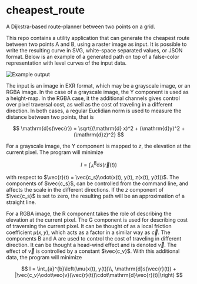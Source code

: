 # cheapest_route

A Dijkstra-based route-planner between two points on a grid.

This repo contains a utility application that can generate the cheapest route between two points A
and B, using a raster image as input. It is possible to write the resulting curve in SVG,
white-space separated values, or JSON format. Below is an example of a generated path on top of a
false-color representation with level curves of the input data.

![Example output](example_output.png)

The input is an image in EXR format, which may be a grayscale image, or an RGBA image. In the case
of a grayscale image, the Y component is used as a height-map. In the RGBA case, it the additional
channels gives control over pixel traversal cost, as well as the cost of traveling in a different
direction. In both cases, a regular Euclidian norm is used to measure the distance between two
points, that is

$$
\mathrm{d}s(\vec{r}) = \sqrt{(\mathrm{d} x)^2 + (\mathrm{d}y)^2 + (\mathrm{d}z)^2}
$$

For a grayscale image, the Y component is mapped to $z$, the elevation at the current pixel. The
program will minimize

$$
I = \int_{A}^{B} \mathrm{d}s(\vec{r}(t))
$$

with respect to $\vec{r}(t) = \vec{c_s}\odot(x(t), y(t), z(x(t), y(t)))$. The components of
$\vec{c_s}$, can be controlled from the command line, and affects the scale in the different
directions. If the $z$ component of $\vec{c_s}$ is set to zero, the resulting path will be an
approximation of a straight line.

For a RGBA image, the R component takes the role of describing the elevation at the current pixel.
The G component is used for describing cost of traversing the current pixel. It can be thought of as
a local friction coefficient $\mu(x, y)$, which acts as a factor in a similar way as
$\vec{c}$. The
components B and A are used to control the cost of traveling in different direction. It can be
thought a head-wind effect and is denoted $\vec{v}$. The effect of
$\vec{v}$ is controlled by a
constant $\vec{c_v}$. With this additional data, the program will minimize

$$
I = \int_{a}^{b}\left(\mu(x(t), y(t))\\, \mathrm{d}s(\vec{r}(t)) + |\vec{c_v}\odot\vec{v}(\vec{r}(t))\cdot\mathrm{d}\vec{r}(t)|\right)
$$
